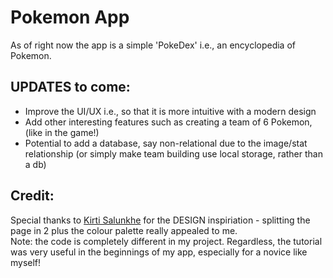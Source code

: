 # Pokemon App
As of right now the app is a simple 'PokeDex' i.e., an encyclopedia of Pokemon. 
## UPDATES to come:
- Improve the UI/UX i.e., so that it is more intuitive with a modern design
- Add other interesting features such as creating a team of 6 Pokemon, (like in the game!)
- Potential to add a database, say non-relational due to the image/stat relationship (or simply make team building use local storage, rather than a db)
## Credit:
Special thanks to <a href='https://github.com/Kirti-salunkhe'>Kirti Salunkhe<a/> for the DESIGN inspiriation - splitting the page in 2 plus the colour palette really appealed to me.
<br>
Note: the code is completely different in my project. Regardless, the tutorial was very useful in the beginnings of my app, especially for a novice like myself!
